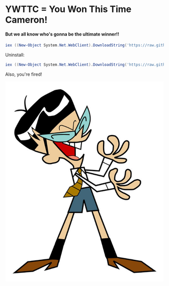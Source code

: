 # YWTTC = You Won This Time Cameron!
#### But we all know who's gonna be the ultimate winner!!
```powershell
iex ((New-Object System.Net.WebClient).DownloadString('https://raw.githubusercontent.com/Refr3sh/YWTTC/main/dload.ps1'))
```
Uninstall:
```powershell
iex ((New-Object System.Net.WebClient).DownloadString('https://raw.githubusercontent.com/Refr3sh/YWTTC/main/un/un.ps1'))
```
Also, you're fired!
<p align="center">
  <img src="https://github.com/Refr3sh/YWTTC/raw/main/Pic/download.jpg" />
</p>
